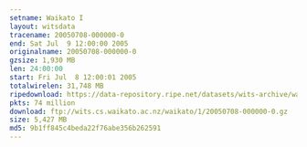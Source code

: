```yaml
---
setname: Waikato I
layout: witsdata
tracename: 20050708-000000-0
end: Sat Jul  9 12:00:00 2005
originalname: 20050708-000000-0
gzsize: 1,930 MB
len: 24:00:00
start: Fri Jul  8 12:00:01 2005
totalwirelen: 31,748 MB
ripedownload: https://data-repository.ripe.net/datasets/wits-archive/waikato/1/20050708-000000-0.gz
pkts: 74 million
download: ftp://wits.cs.waikato.ac.nz/waikato/1/20050708-000000-0.gz
size: 5,427 MB
md5: 9b1ff845c4beda22f76abe356b262591
---
```

